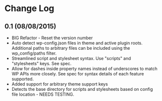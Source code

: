 # Change Log

## 0.1 (08/08/2015)
* BIG Refactor - Reset the version number
* Auto detect wp-config.json files in theme and active plugin roots. Additional paths to arbitrary files can be included using the wp_config/paths filter.
* Streamlined script and stylesheet syntax. Use "scripts" and "stylesheets" keys. See spec.
* Allow for dashes inside property names instead of underscores to match WP APIs more closely. See spec for syntax details of each feature supported.
* Added support for arbitrary theme support keys
* Detects the base directory for scripts and stylesheets based on config file location - NEEDS TESTING.

